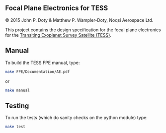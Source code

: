 Focal Plane Electronics for TESS
--------------------------------------------

© 2015 John P. Doty &amp; Matthew P. Wampler-Doty, Noqsi Aerospace Ltd.

This project contains the design specification for the focal plane electronics for the [Transiting Exoplanet Survey Satellite (TESS)](http://space.mit.edu/TESS/TESS/TESS_Overview.html).


Manual
----------

To build the TESS FPE manual, type:

```bash
make FPE/Documentation/AE.pdf
```

or

```bash
make manual
```

Testing
----------

To run the tests (which do sanity checks on the python module) type:

```bash
make test
```